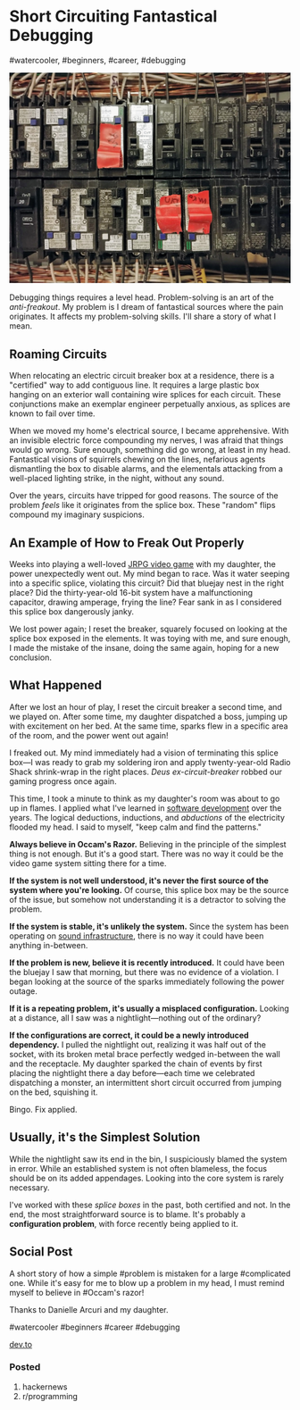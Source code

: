 # Short Circuiting Fantastical Debugging
#watercooler, #beginners, #career, #debugging

![](images/49-01.jpeg)

Debugging things requires a level head. Problem-solving is an art of the *anti-freakout*. My problem is I dream of fantastical sources where the pain originates. It affects my problem-solving skills. I'll share a story of what I mean.

## Roaming Circuits

When relocating an electric circuit breaker box at a residence, there is a "certified" way to add contiguous line. It requires a large plastic box hanging on an exterior wall containing wire splices for each circuit. These conjunctions make an exemplar engineer perpetually anxious, as splices are known to fail over time.

When we moved my home's electrical source, I became apprehensive. With an invisible electric force compounding my nerves, I was afraid that things would go wrong. Sure enough, something did go wrong, at least in my head. Fantastical visions of squirrels chewing on the lines, nefarious agents dismantling the box to disable alarms, and the elementals attacking from a well-placed lighting strike, in the night, without any sound.

Over the years, circuits have tripped for good reasons. The source of the problem *feels* like it originates from the splice box. These "random" flips compound my imaginary suspicions.

## An Example of How to Freak Out Properly

Weeks into playing a well-loved [JRPG video game](https://superjumpmagazine.com/secret-of-mana-an-oral-history-of-playing-the-jrpg-in-the-1990s-39029a28584f) with my daughter, the power unexpectedly went out. My mind began to race. Was it water seeping into a specific splice, violating this circuit? Did that bluejay nest in the right place? Did the thirty-year-old 16-bit system have a malfunctioning capacitor, drawing amperage, frying the line? Fear sank in as I considered this splice box dangerously janky.

We lost power again; I reset the breaker, squarely focused on looking at the splice box exposed in the elements. It was toying with me, and sure enough, I made the mistake of the insane, doing the same again, hoping for a new conclusion.

## What Happened

After we lost an hour of play, I reset the circuit breaker a second time, and we played on. After some time, my daughter dispatched a boss, jumping up with excitement on her bed. At the same time, sparks flew in a specific area of the room, and the power went out again!

I freaked out. My mind immediately had a vision of terminating this splice box—I was ready to grab my soldering iron and apply twenty-year-old Radio Shack shrink-wrap in the right places. *Deus ex-circuit-breaker* robbed our gaming progress once again. 

This time, I took a minute to think as my daughter's room was about to go up in flames. I applied what I've learned in [software development](https://medium.com/hackernoon/meta-skills-of-a-software-engineer-bed411f6685e) over the years. The logical deductions, inductions, and *abductions* of the electricity flooded my head. I said to myself, "keep calm and find the patterns." 

**Always believe in Occam's Razor.** Believing in the principle of the simplest thing is not enough. But it's a good start. There was no way it could be the video game system sitting there for a time.

**If the system is not well understood, it's never the first source of the system where you're looking.** Of course, this splice box may be the source of the issue, but somehow not understanding it is a detractor to solving the problem.

**If the system is stable, it's unlikely the system.** Since the system has been operating on [sound infrastructure](https://medium.com/hackernoon/software-is-unlike-construction-c0284ee4b723), there is no way it could have been anything in-between.

**If the problem is new, believe it is recently introduced.** It could have been the bluejay I saw that morning, but there was no evidence of a violation. I began looking at the source of the sparks immediately following the power outage.

**If it is a repeating problem, it's usually a misplaced configuration.** Looking at a distance, all I saw was a nightlight—nothing out of the ordinary?

**If the configurations are correct, it could be a newly introduced dependency.** I pulled the nightlight out, realizing it was half out of the socket, with its broken metal brace perfectly wedged in-between the wall and the receptacle. My daughter sparked the chain of events by first placing the nightlight there a day before—each time we celebrated dispatching a monster, an intermittent short circuit occurred from jumping on the bed, squishing it.

Bingo. Fix applied.

## Usually, it's the Simplest Solution

While the nightlight saw its end in the bin, I suspiciously blamed the system in error. While an established system is not often blameless, the focus should be on its added appendages. Looking into the core system is rarely necessary.

I've worked with these *splice boxes* in the past, both certified and not. In the end, the most straightforward source is to blame. It's probably a **configuration problem**, with force recently being applied to it.

## Social Post

A short story of how a simple #problem is mistaken for a large #complicated one. While it's easy for me to blow up a problem in my head, I must remind myself to believe in #Occam's razor!

Thanks to Danielle Arcuri and my daughter.

#watercooler #beginners #career #debugging

[dev.to](https://dev.to/solidi/short-circuiting-fantastical-debugging-ig3)

### Posted

1. hackernews
1. r/programming

